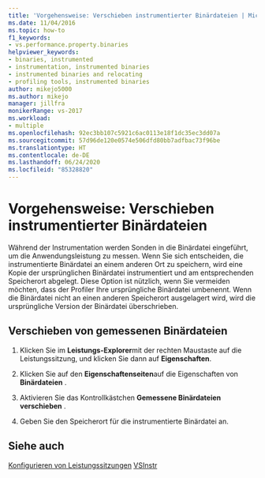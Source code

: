```yaml
---
title: 'Vorgehensweise: Verschieben instrumentierter Binärdateien | Microsoft-Dokumentation'
ms.date: 11/04/2016
ms.topic: how-to
f1_keywords:
- vs.performance.property.binaries
helpviewer_keywords:
- binaries, instrumented
- instrumentation, instrumented binaries
- instrumented binaries and relocating
- profiling tools, instrumented binaries
author: mikejo5000
ms.author: mikejo
manager: jillfra
monikerRange: vs-2017
ms.workload:
- multiple
ms.openlocfilehash: 92ec3bb107c5921c6ac0113e18f1dc35ec3dd07a
ms.sourcegitcommit: 57d96de120e0574e506dfd80bb7adfbac73f96be
ms.translationtype: HT
ms.contentlocale: de-DE
ms.lasthandoff: 06/24/2020
ms.locfileid: "85328820"
---
```

# <a name="how-to-relocate-instrumented-binaries"></a>Vorgehensweise: Verschieben instrumentierter Binärdateien

Während der Instrumentation werden Sonden in die Binärdatei eingeführt, um die Anwendungsleistung zu messen. Wenn Sie sich entscheiden, die instrumentierte Binärdatei an einem anderen Ort zu speichern, wird eine Kopie der ursprünglichen Binärdatei instrumentiert und am entsprechenden Speicherort abgelegt. Diese Option ist nützlich, wenn Sie vermeiden möchten, dass der Profiler Ihre ursprüngliche Binärdatei umbenennt. Wenn die Binärdatei nicht an einen anderen Speicherort ausgelagert wird, wird die ursprüngliche Version der Binärdatei überschrieben.

## <a name="to-relocate-instrumented-binary"></a>Verschieben von gemessenen Binärdateien

1. Klicken Sie im **Leistungs-Explorer**mit der rechten Maustaste auf die Leistungssitzung, und klicken Sie dann auf **Eigenschaften**.

2. Klicken Sie auf den **Eigenschaftenseiten**auf die Eigenschaften von **Binärdateien** .

3. Aktivieren Sie das Kontrollkästchen **Gemessene Binärdateien verschieben** .

4. Geben Sie den Speicherort für die instrumentierte Binärdatei an.

## <a name="see-also"></a>Siehe auch

[Konfigurieren von Leistungssitzungen](../profiling/configuring-performance-sessions.md)
[VSInstr](../profiling/vsinstr.md)
